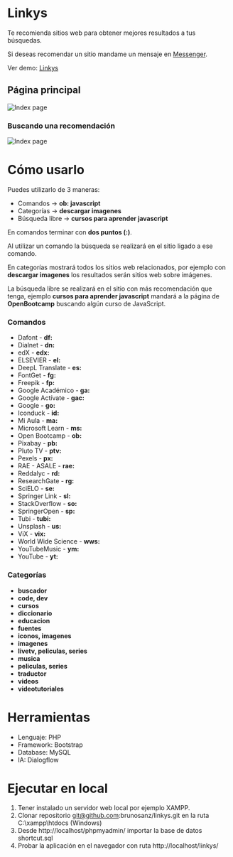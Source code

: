 # Linkys
Te recomienda sitios web para obtener mejores resultados a tus búsquedas.

Si deseas recomendar un sitio mandame un mensaje en [Messenger](http://m.me/rbrunosanz).

Ver demo: [Linkys](https://www.brunosanz.com/linkys/)

## Página principal

![Index page](https://www.brunosanz.com/wp-content/uploads/2022/10/linkys.jpg)

### Buscando una recomendación

![Index page](https://www.brunosanz.com/wp-content/uploads/2022/10/linkys_search.jpg)

# Cómo usarlo

Puedes utilizarlo de 3 maneras:

- Comandos -> **ob: javascript**
- Categorías -> **descargar imagenes**
- Búsqueda libre -> **cursos para aprender javascript**

En comandos terminar con **dos puntos (:)**.

Al utilizar un comando la búsqueda se realizará en el sitio ligado a ese comando.

En categorías mostrará todos los sitios web relacionados, por ejemplo con **descargar imagenes** los resultados serán sitios web sobre imágenes.

La búsqueda libre se realizará en el sitio con más recomendación que tenga, ejemplo **cursos para aprender javascript** mandará a la página de **OpenBootcamp** buscando algún curso de JavaScript.

### Comandos

- Dafont - **df:**
- Dialnet - **dn:**
- edX - **edx:**
- ELSEVIER - **el:**
- DeepL Translate - **es:**
- FontGet - **fg:**
- Freepik - **fp:**
- Google Académico - **ga:**
- Google Actívate - **gac:**
- Google - **go:**
- Iconduck - **id:**
- Mi Aula - **ma:**
- Microsoft Learn - **ms:**
- Open Bootcamp - **ob:**
- Pixabay - **pb:**
- Pluto TV - **ptv:**
- Pexels - **px:**
- RAE - ASALE - **rae:**
- Reddalyc - **rd:**
- ResearchGate - **rg:**
- SciELO - **se:**
- Springer Link - **sl:**
- StackOverflow - **so:**
- SpringerOpen - **sp:**
- Tubi - **tubi:**
- Unsplash - **us:**
- ViX - **vix:**
- World Wide Science - **wws:**
- YouTubeMusic - **ym:**
- YouTube - **yt:**

### Categorías

- **buscador**
- **code, dev**
- **cursos**
- **diccionario**
- **educacion**
- **fuentes**
- **iconos, imagenes**
- **imagenes**
- **livetv, peliculas, series**
- **musica**
- **peliculas, series**
- **traductor**
- **videos**
- **videotutoriales**

# Herramientas

- Lenguaje: PHP
- Framework: Bootstrap
- Database: MySQL
- IA: Dialogflow

# Ejecutar en local

1. Tener instalado un  servidor web local por ejemplo XAMPP.
2. Clonar repositorio git@github.com:brunosanz/linkys.git en la ruta C:\xampp\htdocs (Windows)
3. Desde http://localhost/phpmyadmin/ importar la base de datos shortcut.sql
4. Probar la aplicación en el navegador con ruta http://localhost/linkys/
 

